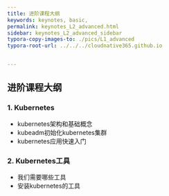 ```yaml
---
title: 进阶课程大纲
keywords: keynotes, basic, 
permalink: keynotes_L2_advanced.html
sidebar: keynotes_L2_advanced_sidebar
typora-copy-images-to: ./pics/L1_advanced
typora-root-url: ../../../cloudnative365.github.io


---
```


## 进阶课程大纲

### 1. Kubernetes

+ kubernetes架构和基础概念
+ kubeadm初始化kubernetes集群
+ kubernetes应用快速入门

### 2. Kubernetes工具

+ 我们需要哪些工具
+ 安装kubernetes的工具